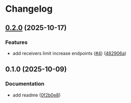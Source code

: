 # Changelog

## [0.2.0](https://github.com/blindpaylabs/blindpay-python/compare/v0.1.0...v0.2.0) (2025-10-17)


### Features

* add receivers limit increase endpoints ([#4](https://github.com/blindpaylabs/blindpay-python/issues/4)) ([482906a](https://github.com/blindpaylabs/blindpay-python/commit/482906aa464087219aee8eeb54eedf97af44585c))

## 0.1.0 (2025-10-09)


### Documentation

* add readme ([0f2b0e8](https://github.com/blindpaylabs/blindpay-python/commit/0f2b0e84cb5074ecc4b2f16c79baa2ad0f547753))
